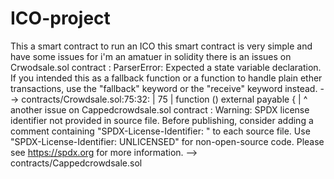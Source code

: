 # ICO-project
This a smart contract to run an ICO 
this smart contract is very simple and have some issues for i'm an amatuer in solidity 
there is an issues on Crwodsale.sol contract :
ParserError: Expected a state variable declaration. If you intended this as a fallback function or a function to handle plain ether transactions, use the "fallback" keyword or the "receive" keyword instead. --> contracts/Crowdsale.sol:75:32: | 75 | function () external payable { | ^
another issue on Cappedcrowdsale.sol contract :
Warning: SPDX license identifier not provided in source file. Before publishing, consider adding a comment containing "SPDX-License-Identifier: <SPDX-License>" to each source file. Use "SPDX-License-Identifier: UNLICENSED" for non-open-source code. Please see https://spdx.org for more information. --> contracts/Cappedcrowdsale.sol
